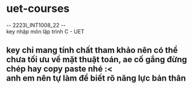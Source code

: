 # uet-courses
 -- 2223I_INT1008_22 -- <br>
key nhập môn lập trình C - UET

## key chỉ mang tính chất tham khảo nên có thể chưa tối ưu về mặt thuật toán, ae cố gắng đừng chép hay copy paste nhé :< <br> anh em nên tự làm để biết rõ năng lực bản thân
